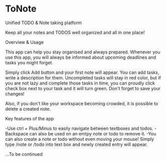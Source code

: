 # ToNote
Unified TODO &amp; Note taking platform

Keep all your notes and TODOS well organized and all in one place!

Overview &amp; Usage

This app can help you stay organised and always prepared. Whenever
you use this app, you will always be informed about upcoming deadlines
and tasks you might forget.

Simply click Add button and your first note will appear. You can add
tasks, write a description for them. Uncompleted tasks will stay in red
color, but if you are not lazy and complete those tasks in time, you
can proudly click check box next to your task and it will turn green.
Don't forget to save your changes!

Also, if you don't like your workspace becoming crowded, it is possible
to delete a created note.

Key features of the app

-Use ctrl + Plus/Minus to easily navigate between textboxes and todos.
-Backspace can also be used on an emtpy note or todo to remove it.
-You can also create a note or todo without even moving your mouse! Simply
type /note or /todo into text box and newly created entry will appear.


...To be continued
